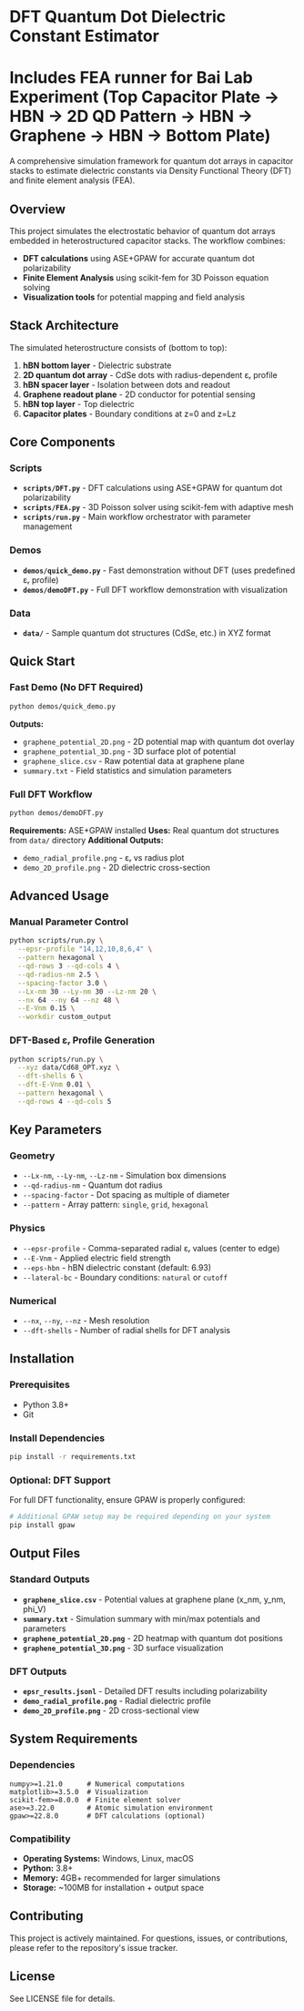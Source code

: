 # DFT Quantum Dot Dielectric Constant Estimator

# Includes **FEA runner for Bai Lab Experiment (Top Capacitor Plate -> HBN -> 2D QD Pattern -> HBN -> Graphene -> HBN -> Bottom Plate)**

A comprehensive simulation framework for quantum dot arrays in capacitor stacks to estimate dielectric constants via Density Functional Theory (DFT) and finite element analysis (FEA).

## Overview

This project simulates the electrostatic behavior of quantum dot arrays embedded in heterostructured capacitor stacks. The workflow combines:
- **DFT calculations** using ASE+GPAW for accurate quantum dot polarizability
- **Finite Element Analysis** using scikit-fem for 3D Poisson equation solving
- **Visualization tools** for potential mapping and field analysis

## Stack Architecture

The simulated heterostructure consists of (bottom to top):
1. **hBN bottom layer** - Dielectric substrate
2. **2D quantum dot array** - CdSe dots with radius-dependent εᵣ profile
3. **hBN spacer layer** - Isolation between dots and readout
4. **Graphene readout plane** - 2D conductor for potential sensing
5. **hBN top layer** - Top dielectric
6. **Capacitor plates** - Boundary conditions at z=0 and z=Lz

## Core Components

### Scripts
- **`scripts/DFT.py`** - DFT calculations using ASE+GPAW for quantum dot polarizability
- **`scripts/FEA.py`** - 3D Poisson solver using scikit-fem with adaptive mesh
- **`scripts/run.py`** - Main workflow orchestrator with parameter management

### Demos
- **`demos/quick_demo.py`** - Fast demonstration without DFT (uses predefined εᵣ profile)
- **`demos/demoDFT.py`** - Full DFT workflow demonstration with visualization

### Data
- **`data/`** - Sample quantum dot structures (CdSe, etc.) in XYZ format

## Quick Start

### Fast Demo (No DFT Required)
```bash
python demos/quick_demo.py
```
**Outputs:**
- `graphene_potential_2D.png` - 2D potential map with quantum dot overlay
- `graphene_potential_3D.png` - 3D surface plot of potential
- `graphene_slice.csv` - Raw potential data at graphene plane
- `summary.txt` - Field statistics and simulation parameters

### Full DFT Workflow
```bash
python demos/demoDFT.py
```
**Requirements:** ASE+GPAW installed
**Uses:** Real quantum dot structures from `data/` directory
**Additional Outputs:**
- `demo_radial_profile.png` - εᵣ vs radius plot
- `demo_2D_profile.png` - 2D dielectric cross-section

## Advanced Usage

### Manual Parameter Control
```bash
python scripts/run.py \
  --epsr-profile "14,12,10,8,6,4" \
  --pattern hexagonal \
  --qd-rows 3 --qd-cols 4 \
  --qd-radius-nm 2.5 \
  --spacing-factor 3.0 \
  --Lx-nm 30 --Ly-nm 30 --Lz-nm 20 \
  --nx 64 --ny 64 --nz 48 \
  --E-Vnm 0.15 \
  --workdir custom_output
```

### DFT-Based εᵣ Profile Generation
```bash
python scripts/run.py \
  --xyz data/Cd68_OPT.xyz \
  --dft-shells 6 \
  --dft-E-Vnm 0.01 \
  --pattern hexagonal \
  --qd-rows 4 --qd-cols 5
```

## Key Parameters

### Geometry
- `--Lx-nm`, `--Ly-nm`, `--Lz-nm` - Simulation box dimensions
- `--qd-radius-nm` - Quantum dot radius
- `--spacing-factor` - Dot spacing as multiple of diameter
- `--pattern` - Array pattern: `single`, `grid`, `hexagonal`

### Physics
- `--epsr-profile` - Comma-separated radial εᵣ values (center to edge)
- `--E-Vnm` - Applied electric field strength
- `--eps-hbn` - hBN dielectric constant (default: 6.93)
- `--lateral-bc` - Boundary conditions: `natural` or `cutoff`

### Numerical
- `--nx`, `--ny`, `--nz` - Mesh resolution
- `--dft-shells` - Number of radial shells for DFT analysis

## Installation

### Prerequisites
- Python 3.8+
- Git

### Install Dependencies
```bash
pip install -r requirements.txt
```

### Optional: DFT Support
For full DFT functionality, ensure GPAW is properly configured:
```bash
# Additional GPAW setup may be required depending on your system
pip install gpaw
```

## Output Files

### Standard Outputs
- **`graphene_slice.csv`** - Potential values at graphene plane (x_nm, y_nm, phi_V)
- **`summary.txt`** - Simulation summary with min/max potentials and parameters
- **`graphene_potential_2D.png`** - 2D heatmap with quantum dot positions
- **`graphene_potential_3D.png`** - 3D surface visualization

### DFT Outputs
- **`epsr_results.jsonl`** - Detailed DFT results including polarizability
- **`demo_radial_profile.png`** - Radial dielectric profile
- **`demo_2D_profile.png`** - 2D cross-sectional view

## System Requirements

### Dependencies
```
numpy>=1.21.0      # Numerical computations
matplotlib>=3.5.0  # Visualization
scikit-fem>=8.0.0  # Finite element solver
ase>=3.22.0        # Atomic simulation environment
gpaw>=22.8.0       # DFT calculations (optional)
```

### Compatibility
- **Operating Systems:** Windows, Linux, macOS
- **Python:** 3.8+
- **Memory:** 4GB+ recommended for larger simulations
- **Storage:** ~100MB for installation + output space

## Contributing

This project is actively maintained. For questions, issues, or contributions, please refer to the repository's issue tracker.

## License

See LICENSE file for details.
